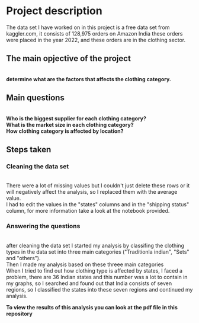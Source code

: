 # Project description

The data set I have worked on in this project is a free data set from kaggler.com, it consists of 128,975 orders on Amazon India these orders were placed in the year 2022, and these orders are in the clothing sector.

## The main opjective of the project
<br> **determine what are the factors that affects the clothing category.**

## Main questions 
<br> **Who is the biggest supplier for each clothing category?**
<br> **What is the market size in each clothing category?**
<br> **How clothing category is affected by location?** 

## Steps taken

### Cleaning the data set
<br> There were a lot of missing values but I couldn't just delete these rows or it will negatively affect the analysis, so I replaced them with the average value.
<br> I had to edit the values in the "states" columns and in the "shipping status" column, for more information take a look at the notebook provided.

### Answering the questions
<br> after cleaning the data set I started my analysis by classifing the clothing types in the data set into three main categories ("Traditionla indian", "Sets" and "others").
<br> Then I made my analysis based on these threee main categories
<br> When I tried to find out how clothing type is affected by states, I faced a problem, there are 36 Indian states and this number was a lot to contain in my graphs, so I searched and found out that India consists of seven regions, so I classified the states into these seven regions and continued my analysis.

**To view the results of this analysis you can look at the pdf file in this repository**
